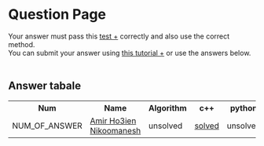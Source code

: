 # Question Page

Your answer must pass this
<a href='./test.md'>test +</a>
correctly and also use the correct method.
<br>
You can submit your answer using
<a href='https://github.com/EnAnsari/bcp-hsu/releases/download/3.0.0/teaching-submit-question.pdf'>this tutorial +</a>
or use the answers below.
<br><br>

## Answer tabale
<table>
  <tr>
    <th>Num</th>
    <th>Name</th>
    <th>Algorithm</th>
    <th>c++</th>
    <th>python</th>
  </tr>
  <tr>
    <td>NUM_OF_ANSWER</td>
    <td>
        <a href='https://github.com/NIKOEXER'>Amir Ho3ien Nikoomanesh</a>
    </td>
    <td>unsolved</td>
    <td><a href='./4021277061/main.cpp'>solved</a></td>
    <td>unsolved</td>
  </tr> 
<table>
  <!-- <td>
      <a href='./STUDENT_ID/FILE_NAME'>solved</a>
  </td> -->
